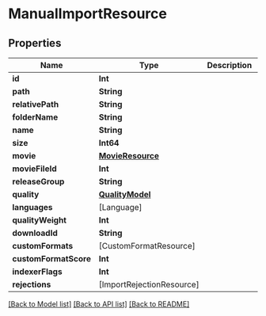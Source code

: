 # ManualImportResource

## Properties
Name | Type | Description | Notes
------------ | ------------- | ------------- | -------------
**id** | **Int** |  | [optional] 
**path** | **String** |  | [optional] 
**relativePath** | **String** |  | [optional] 
**folderName** | **String** |  | [optional] 
**name** | **String** |  | [optional] 
**size** | **Int64** |  | [optional] 
**movie** | [**MovieResource**](MovieResource.md) |  | [optional] 
**movieFileId** | **Int** |  | [optional] 
**releaseGroup** | **String** |  | [optional] 
**quality** | [**QualityModel**](QualityModel.md) |  | [optional] 
**languages** | [Language] |  | [optional] 
**qualityWeight** | **Int** |  | [optional] 
**downloadId** | **String** |  | [optional] 
**customFormats** | [CustomFormatResource] |  | [optional] 
**customFormatScore** | **Int** |  | [optional] 
**indexerFlags** | **Int** |  | [optional] 
**rejections** | [ImportRejectionResource] |  | [optional] 

[[Back to Model list]](../README.md#documentation-for-models) [[Back to API list]](../README.md#documentation-for-api-endpoints) [[Back to README]](../README.md)


